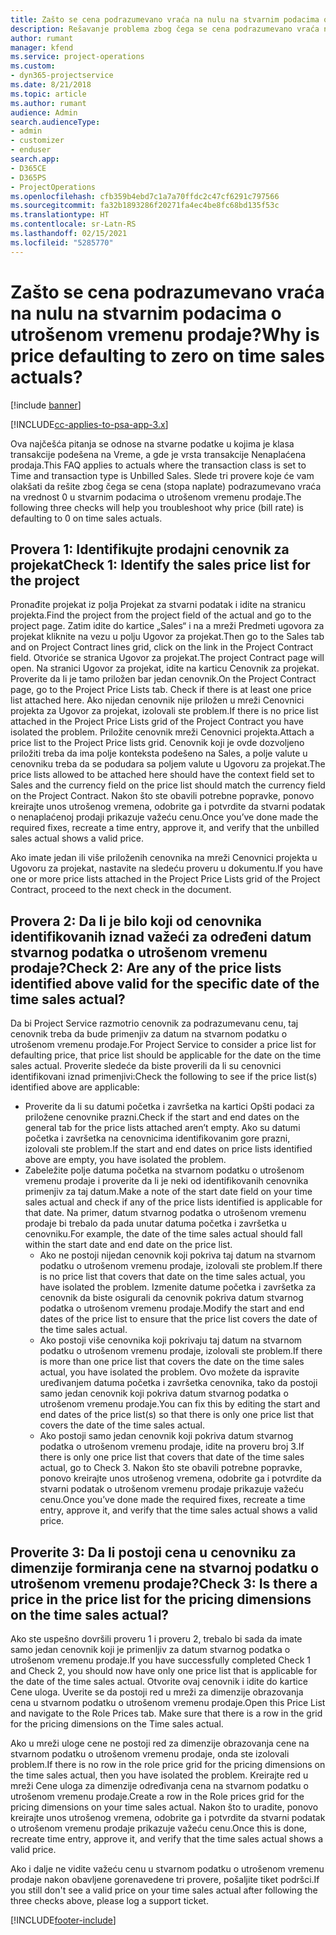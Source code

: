 ```yaml
---
title: Zašto se cena podrazumevano vraća na nulu na stvarnim podacima o utrošenom vremenu prodaje?
description: Rešavanje problema zbog čega se cena podrazumevano vraća na 0 u stvarnim podacima o utrošenom vremenu prodaje.
author: rumant
manager: kfend
ms.service: project-operations
ms.custom:
- dyn365-projectservice
ms.date: 8/21/2018
ms.topic: article
ms.author: rumant
audience: Admin
search.audienceType:
- admin
- customizer
- enduser
search.app:
- D365CE
- D365PS
- ProjectOperations
ms.openlocfilehash: cfb359b4ebd7c1a7a70ffdc2c47cf6291c797566
ms.sourcegitcommit: fa32b1893286f20271fa4ec4be8fc68bd135f53c
ms.translationtype: HT
ms.contentlocale: sr-Latn-RS
ms.lasthandoff: 02/15/2021
ms.locfileid: "5285770"
---
```

# <a name="why-is-price-defaulting-to-zero-on-time-sales-actuals"></a><span data-ttu-id="c7e4b-103">Zašto se cena podrazumevano vraća na nulu na stvarnim podacima o utrošenom vremenu prodaje?</span><span class="sxs-lookup"><span data-stu-id="c7e4b-103">Why is price defaulting to zero on time sales actuals?</span></span>

[!include [banner](../includes/psa-now-project-operations.md)]

[!INCLUDE[cc-applies-to-psa-app-3.x](../includes/cc-applies-to-psa-app-3x.md)]

<span data-ttu-id="c7e4b-104">Ova najčešća pitanja se odnose na stvarne podatke u kojima je klasa transakcije podešena na Vreme, a gde je vrsta transakcije Nenaplaćena prodaja.</span><span class="sxs-lookup"><span data-stu-id="c7e4b-104">This FAQ applies to actuals where the transaction class is set to Time and transaction type is Unbilled Sales.</span></span> <span data-ttu-id="c7e4b-105">Slede tri provere koje će vam olakšati da rešite zbog čega se cena (stopa naplate) podrazumevano vraća na vrednost 0 u stvarnim podacima o utrošenom vremenu prodaje.</span><span class="sxs-lookup"><span data-stu-id="c7e4b-105">The following three checks will help you troubleshoot why price (bill rate) is defaulting to 0 on time sales actuals.</span></span>

## <a name="check-1-identify-the-sales-price-list-for-the-project"></a><span data-ttu-id="c7e4b-106">Provera 1: Identifikujte prodajni cenovnik za projekat</span><span class="sxs-lookup"><span data-stu-id="c7e4b-106">Check 1: Identify the sales price list for the project</span></span>

<span data-ttu-id="c7e4b-107">Pronađite projekat iz polja Projekat za stvarni podatak i idite na stranicu projekta.</span><span class="sxs-lookup"><span data-stu-id="c7e4b-107">Find the project from the project field of the actual and go to the project page.</span></span> <span data-ttu-id="c7e4b-108">Zatim idite do kartice „Sales“ i na a mreži Predmeti ugovora za projekat kliknite na vezu u polju Ugovor za projekat.</span><span class="sxs-lookup"><span data-stu-id="c7e4b-108">Then go to the Sales tab and on Project Contract lines grid, click on the link in the Project Contract field.</span></span> <span data-ttu-id="c7e4b-109">Otvoriće se stranica Ugovor za projekat.</span><span class="sxs-lookup"><span data-stu-id="c7e4b-109">The project Contract page will open.</span></span> <span data-ttu-id="c7e4b-110">Na stranici Ugovor za projekat, idite na karticu Cenovnik za projekat. Proverite da li je tamo priložen bar jedan cenovnik.</span><span class="sxs-lookup"><span data-stu-id="c7e4b-110">On the Project Contract page, go to the Project Price Lists tab. Check if there is at least one price list attached here.</span></span> <span data-ttu-id="c7e4b-111">Ako nijedan cenovnik nije priložen u mreži Cenovnici projekta za Ugovor za projekat, izolovali ste problem.</span><span class="sxs-lookup"><span data-stu-id="c7e4b-111">If there is no price list attached in the Project Price Lists grid of the Project Contract you have isolated the problem.</span></span> <span data-ttu-id="c7e4b-112">Priložite cenovnik mreži Cenovnici projekta.</span><span class="sxs-lookup"><span data-stu-id="c7e4b-112">Attach a price list to the Project Price lists grid.</span></span> <span data-ttu-id="c7e4b-113">Cenovnik koji je ovde dozvoljeno priložiti treba da ima polje konteksta podešeno na Sales, a polje valute u cenovniku treba da se podudara sa poljem valute u Ugovoru za projekat.</span><span class="sxs-lookup"><span data-stu-id="c7e4b-113">The price lists allowed to be attached here should have the context field set to Sales and the currency field on the price list should match the currency field on the Project Contract.</span></span> <span data-ttu-id="c7e4b-114">Nakon što ste obavili potrebne popravke, ponovo kreirajte unos utrošenog vremena, odobrite ga i potvrdite da stvarni podatak o nenaplaćenoj prodaji prikazuje važeću cenu.</span><span class="sxs-lookup"><span data-stu-id="c7e4b-114">Once you’ve done made the required fixes, recreate a time entry, approve it, and verify that the unbilled sales actual shows a valid price.</span></span> 

<span data-ttu-id="c7e4b-115">Ako imate jedan ili više priloženih cenovnika na mreži Cenovnici projekta u Ugovoru za projekat, nastavite na sledeću proveru u dokumentu.</span><span class="sxs-lookup"><span data-stu-id="c7e4b-115">If you have one or more price lists attached in the Project Price Lists grid of the Project Contract, proceed to the next check in the document.</span></span>

## <a name="check-2-are-any-of-the-price-lists-identified-above-valid-for-the-specific-date-of-the-time-sales-actual"></a><span data-ttu-id="c7e4b-116">Provera 2: Da li je bilo koji od cenovnika identifikovanih iznad važeći za određeni datum stvarnog podatka o utrošenom vremenu prodaje?</span><span class="sxs-lookup"><span data-stu-id="c7e4b-116">Check 2: Are any of the price lists identified above valid for the specific date of the time sales actual?</span></span>

<span data-ttu-id="c7e4b-117">Da bi Project Service razmotrio cenovnik za podrazumevanu cenu, taj cenovnik treba da bude primenjiv za datum na stvarnom podatku o utrošenom vremenu prodaje.</span><span class="sxs-lookup"><span data-stu-id="c7e4b-117">For Project Service to consider a price list for defaulting price, that price list should be applicable for the date on the time sales actual.</span></span> <span data-ttu-id="c7e4b-118">Proverite sledeće da biste proverili da li su cenovnici identifikovani iznad primenjivi:</span><span class="sxs-lookup"><span data-stu-id="c7e4b-118">Check the following to see if the price list(s) identified above are applicable:</span></span>
- <span data-ttu-id="c7e4b-119">Proverite da li su datumi početka i završetka na kartici Opšti podaci za priložene cenovnike prazni.</span><span class="sxs-lookup"><span data-stu-id="c7e4b-119">Check if the start and end dates on the general tab for the price lists attached aren’t empty.</span></span> <span data-ttu-id="c7e4b-120">Ako su datumi početka i završetka na cenovnicima identifikovanim gore prazni, izolovali ste problem.</span><span class="sxs-lookup"><span data-stu-id="c7e4b-120">If the start and end dates on price lists identified above are empty, you have isolated the problem.</span></span> 
- <span data-ttu-id="c7e4b-121">Zabeležite polje datuma početka na stvarnom podatku o utrošenom vremenu prodaje i proverite da li je neki od identifikovanih cenovnika primenjiv za taj datum.</span><span class="sxs-lookup"><span data-stu-id="c7e4b-121">Make a note of the start date field on your time sales actual and check if any of the price lists identified is applicable for that date.</span></span> <span data-ttu-id="c7e4b-122">Na primer, datum stvarnog podatka o utrošenom vremenu prodaje bi trebalo da pada unutar datuma početka i završetka u cenovniku.</span><span class="sxs-lookup"><span data-stu-id="c7e4b-122">For example, the date of the time sales actual should fall within the start date and end date on the price list.</span></span> 
    - <span data-ttu-id="c7e4b-123">Ako ne postoji nijedan cenovnik koji pokriva taj datum na stvarnom podatku o utrošenom vremenu prodaje, izolovali ste problem.</span><span class="sxs-lookup"><span data-stu-id="c7e4b-123">If there is no price list that covers that date on the time sales actual, you have isolated the problem.</span></span> <span data-ttu-id="c7e4b-124">Izmenite datume početka i završetka za cenovnik da biste osigurali da cenovnik pokriva datum stvarnog podatka o utrošenom vremenu prodaje.</span><span class="sxs-lookup"><span data-stu-id="c7e4b-124">Modify the start and end dates of the price list to ensure that the price list covers the date of the time sales actual.</span></span> 
    - <span data-ttu-id="c7e4b-125">Ako postoji više cenovnika koji pokrivaju taj datum na stvarnom podatku o utrošenom vremenu prodaje, izolovali ste problem.</span><span class="sxs-lookup"><span data-stu-id="c7e4b-125">If there is more than one price list that covers the date on the time sales actual, you have isolated the problem.</span></span> <span data-ttu-id="c7e4b-126">Ovo možete da ispravite uređivanjem datuma početka i završetka cenovnika, tako da postoji samo jedan cenovnik koji pokriva datum stvarnog podatka o utrošenom vremenu prodaje.</span><span class="sxs-lookup"><span data-stu-id="c7e4b-126">You can fix this by editing the start and end dates of the price list(s) so that there is only one price list that covers the date of the time sales actual.</span></span> 
    - <span data-ttu-id="c7e4b-127">Ako postoji samo jedan cenovnik koji pokriva datum stvarnog podatka o utrošenom vremenu prodaje, idite na proveru broj 3.</span><span class="sxs-lookup"><span data-stu-id="c7e4b-127">If there is only one price list that covers that date of the time sales actual, go to Check 3.</span></span>
<span data-ttu-id="c7e4b-128">Nakon što ste obavili potrebne popravke, ponovo kreirajte unos utrošenog vremena, odobrite ga i potvrdite da stvarni podatak o utrošenom vremenu prodaje prikazuje važeću cenu.</span><span class="sxs-lookup"><span data-stu-id="c7e4b-128">Once you’ve done made the required fixes, recreate a time entry, approve it, and verify that the time sales actual shows a valid price.</span></span>

## <a name="check-3-is-there-a-price-in-the-price-list-for-the-pricing-dimensions-on-the-time-sales-actual"></a><span data-ttu-id="c7e4b-129">Proverite 3: Da li postoji cena u cenovniku za dimenzije formiranja cene na stvarnoj podatku o utrošenom vremenu prodaje?</span><span class="sxs-lookup"><span data-stu-id="c7e4b-129">Check 3: Is there a price in the price list for the pricing dimensions on the time sales actual?</span></span>

<span data-ttu-id="c7e4b-130">Ako ste uspešno dovršili proveru 1 i proveru 2, trebalo bi sada da imate samo jedan cenovnik koji je primenljiv za datum stvarnog podatka o utrošenom vremenu prodaje.</span><span class="sxs-lookup"><span data-stu-id="c7e4b-130">If you have successfully completed Check 1 and Check 2, you should now have only one price list that is applicable for the date of the time sales actual.</span></span> <span data-ttu-id="c7e4b-131">Otvorite ovaj cenovnik i idite do kartice Cene uloga. Uverite se da postoji red u mreži za dimenzije obrazovanja cena u stvarnom podatku o utrošenom vremenu prodaje.</span><span class="sxs-lookup"><span data-stu-id="c7e4b-131">Open this Price List and navigate to the Role Prices tab. Make sure that there is a row in the grid for the pricing dimensions on the Time sales actual.</span></span>

<span data-ttu-id="c7e4b-132">Ako u mreži uloge cene ne postoji red za dimenzije obrazovanja cene na stvarnom podatku o utrošenom vremenu prodaje, onda ste izolovali problem.</span><span class="sxs-lookup"><span data-stu-id="c7e4b-132">If there is no row in the role price grid for the pricing dimensions on the time sales actual, then you have isolated the problem.</span></span> <span data-ttu-id="c7e4b-133">Kreirajte red u mreži Cene uloga za dimenzije određivanja cena na stvarnom podatku o utrošenom vremenu prodaje.</span><span class="sxs-lookup"><span data-stu-id="c7e4b-133">Create a row in the Role prices grid for the pricing dimensions on your time sales actual.</span></span> <span data-ttu-id="c7e4b-134">Nakon što to uradite, ponovo kreirajte unos utrošenog vremena, odobrite ga i potvrdite da stvarni podatak o utrošenom vremenu prodaje prikazuje važeću cenu.</span><span class="sxs-lookup"><span data-stu-id="c7e4b-134">Once this is done, recreate time entry, approve it, and verify that the time sales actual shows a valid price.</span></span>

<span data-ttu-id="c7e4b-135">Ako i dalje ne vidite važeću cenu u stvarnom podatku o utrošenom vremenu prodaje nakon obavljene gorenavedene tri provere, pošaljite tiket podršci.</span><span class="sxs-lookup"><span data-stu-id="c7e4b-135">If you still don't see a valid price on your time sales actual after following the three checks above, please log a support ticket.</span></span> 



[!INCLUDE[footer-include](../includes/footer-banner.md)]
